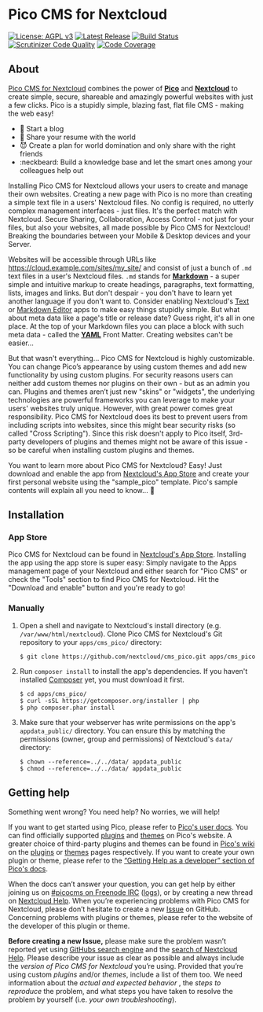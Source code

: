 # Pico CMS for Nextcloud

[![License: AGPL v3](https://img.shields.io/badge/License-AGPL%20v3-blue.svg)](https://www.gnu.org/licenses/agpl-3.0)
[![Latest Release](https://img.shields.io/github/v/release/nextcloud/cms_pico?sort=semver)](https://apps.nextcloud.com/apps/cms_pico)
[![Build Status](https://scrutinizer-ci.com/g/nextcloud/cms_pico/badges/build.png?b=master)](https://scrutinizer-ci.com/g/nextcloud/cms_pico/build-status/master)
[![Scrutinizer Code Quality](https://scrutinizer-ci.com/g/nextcloud/cms_pico/badges/quality-score.png?b=master)](https://scrutinizer-ci.com/g/nextcloud/cms_pico/?branch=master)
[![Code Coverage](https://scrutinizer-ci.com/g/nextcloud/cms_pico/badges/coverage.png?b=master)](https://scrutinizer-ci.com/g/nextcloud/cms_pico/?branch=master)

## About

[Pico CMS for Nextcloud](https://apps.nextcloud.com/apps/cms_pico) combines the power of [**Pico**](http://picocms.org/) and [**Nextcloud**](https://nextcloud.com/) to create simple, secure, shareable and amazingly powerful websites with just a few clicks. Pico is a stupidly simple, blazing fast, flat file CMS - making the web easy!

* :notebook: Start a blog
* :rocket: Share your resume with the world
* :smiling_imp: Create a plan for world domination and only share with the right friends
* :neckbeard: Build a knowledge base and let the smart ones among your colleagues help out

Installing Pico CMS for Nextcloud allows your users to create and manage their own websites. Creating a new page with Pico is no more than creating a simple text file in a users' Nextcloud files. No config is required, no utterly complex management interfaces - just files. It's the perfect match with Nextcloud. Secure Sharing, Collaboration, Access Control - not just for your files, but also your websites, all made possible by Pico CMS for Nextcloud! Breaking the boundaries between your Mobile & Desktop devices and your Server.

Websites will be accessible through URLs like https://cloud.example.com/sites/my_site/ and consist of just a bunch of `.md` text files in a user's Nextcloud files. `.md` stands for [**Markdown**](https://www.markdownguide.org/) - a super simple and intuitive markup to create headings, paragraphs, text formatting, lists, images and links. But don't despair - you don't have to learn yet another language if you don't want to. Consider enabling Nextcloud's [Text](https://apps.nextcloud.com/apps/text) or [Markdown Editor](https://apps.nextcloud.com/apps/files_markdown) apps to make easy things stupidly simple. But what about meta data like a page's title or release date? Guess right, it's all in one place. At the top of your Markdown files you can place a block with such meta data - called the [**YAML**](https://en.wikipedia.org/wiki/YAML) Front Matter. Creating websites can't be easier…

But that wasn't everything… Pico CMS for Nextcloud is highly customizable. You can change Pico’s appearance by using custom themes and add new functionality by using custom plugins. For security reasons users can neither add custom themes nor plugins on their own - but as an admin you can. Plugins and themes aren’t just new "skins" or "widgets", the underlying technologies are powerful frameworks you can leverage to make your users' websites truly unique. However, with great power comes great responsibility. Pico CMS for Nextcloud does its best to prevent users from including scripts into websites, since this might bear security risks (so called "Cross Scripting"). Since this risk doesn't apply to Pico itself, 3rd-party developers of plugins and themes might not be aware of this issue - so be careful when installing custom plugins and themes.

You want to learn more about Pico CMS for Nextcloud? Easy! Just download and enable the app from [Nextcloud's App Store](https://apps.nextcloud.com/apps/cms_pico) and create your first personal website using the "sample_pico" template. Pico's sample contents will explain all you need to know… :wave:

## Installation

### App Store

Pico CMS for Nextcloud can be found in [Nextcloud's App Store](https://apps.nextcloud.com/apps/cms_pico). Installing the app using the app store is super easy: Simply navigate to the Apps management page of your Nextcloud and either search for "Pico CMS" or check the "Tools" section to find Pico CMS for Nextcloud. Hit the "Download and enable" button and you're ready to go!

### Manually

1. Open a shell and navigate to Nextcloud's install directory (e.g. `/var/www/html/nextcloud`). Clone Pico CMS for Nextcloud's Git repository to your `apps/cms_pico/` directory:
   ```
   $ git clone https://github.com/nextcloud/cms_pico.git apps/cms_pico
   ```

2. Run `composer install` to install the app's dependencies. If you haven't installed [Composer](https://getcomposer.org/) yet, you must download it first.
   ```
   $ cd apps/cms_pico/
   $ curl -sSL https://getcomposer.org/installer | php
   $ php composer.phar install
   ```

3. Make sure that your webserver has write permissions on the app's `appdata_public/` directory. You can ensure this by matching the permissions (owner, group and permissions) of Nextcloud's `data/` directory:
   ```
   $ chown --reference=../../data/ appdata_public
   $ chmod --reference=../../data/ appdata_public
   ```

## Getting help

Something went wrong? You need help? No worries, we will help!

If you want to get started using Pico, please refer to [Pico's user docs](http://picocms.org/docs/). You can find officially supported [plugins](http://picocms.org/plugins/) and [themes](http://picocms.org/themes/) on Pico's website. A greater choice of third-party plugins and themes can be found in [Pico's wiki](https://github.com/picocms/Pico/wiki) on the [plugins](https://github.com/picocms/Pico/wiki/Pico-Plugins) or [themes](https://github.com/picocms/Pico/wiki/Pico-Themes) pages respectively. If you want to create your own plugin or theme, please refer to the [“Getting Help as a developer” section of Pico's docs](http://picocms.org/docs/#getting-help-as-a-developer).

When the docs can’t answer your question, you can get help by either joining us on [#picocms on Freenode IRC](https://webchat.freenode.net/?channels=%23picocms) ([logs](http://picocms.org/irc-logs)), or by creating a new thread on [Nextcloud Help](https://help.nextcloud.com/c/apps/cms-pico). When you’re experiencing problems with Pico CMS for Nextcloud, please don’t hesitate to create a new [Issue](https://github.com/nextcloud/cms_pico/issues) on GitHub. Concerning problems with plugins or themes, please refer to the website of the developer of this plugin or theme.

**Before creating a new Issue,** please make sure the problem wasn’t reported yet using [GitHubs search engine](https://github.com/nextcloud/cms_pico/search?type=Issues) and the [search of Nextcloud Help](https://help.nextcloud.com/search). Please describe your issue as clear as possible and always include the *version of Pico CMS for Nextcloud* you’re using. Provided that you’re using custom *plugins* and/or *themes*, include a list of them too. We need information about the *actual and expected behavior* , the *steps to reproduce* the problem, and what steps you have taken to resolve the problem by yourself (i.e. *your own troubleshooting*).
